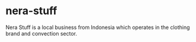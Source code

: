 # nera-stuff
Nera Stuff is a local business from Indonesia which operates in the clothing brand and convection sector.
